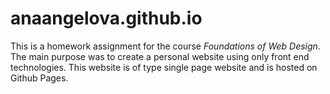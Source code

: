 # anaangelova.github.io

This is a homework assignment for the course _Foundations of Web Design_. 
The main purpose was to create a personal website using only front end technologies. 
This website is of type single page website and is hosted on Github Pages.
